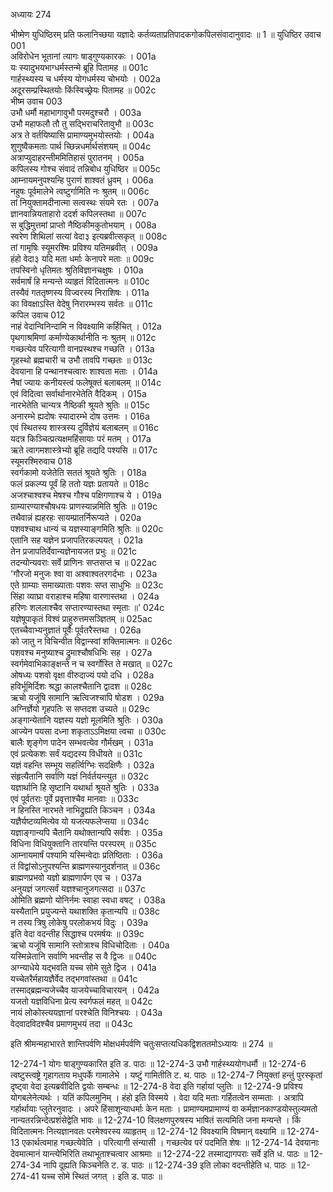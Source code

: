 अध्यायः 274

भीष्मेण युधिष्ठिरम् प्रति फलानिच्छया यज्ञादेः कर्तव्यताप्रतिपादकगोकपिलसंवादानुवादः ॥ 1 ॥
युधिष्ठिर उवाच 	001  
अविरोधेन भूतानां त्यागः षाड्गुण्यकारकः ।	001a  
यः स्यादुभयभाग्धर्मस्तन्मे ब्रूहि पितामह ॥	001c  
गार्हस्थ्यस्य च धर्मस्य योगधर्मस्य चोभयोः ।	002a  
अदूरसम्प्रस्थितयोः किंस्विच्छ्रेयः पितामह ॥	002c  
भीष्म उवाच 	003  
उभौ धर्मौ महाभागावुभौ परमदुश्चरौ ।	003a  
उभौ महाफलौ तौ तु सद्भिराचरितावुभौ ॥	003c  
अत्र ते वर्तयिष्यासि प्रामाण्यमुभयोस्तयोः ।	004a  
शुणुष्वैकमताः पार्थ च्छिन्नधर्मार्थसंशयम् ॥	004c  
अत्राप्युदाहरन्तीममितिहासं पुरातनम् ।	005a  
कपिलस्य गोश्च संवादं तन्निबोध युधिष्ठिर ॥	005c  
आम्नायमनुपश्यन्हि पुराणं शाश्वतं ध्रुवम् ।	006a  
नहुषः पूर्वमालेभे त्वष्टुर्गामिति नः श्रुतम् ॥	006c  
तां नियुक्तामदीनात्मा सत्वस्थः संयमे रतः ।	007a  
ज्ञानवान्नियताहारो ददर्श कपिलस्तथा ॥	007c  
स बुद्धिमुत्तमां प्राप्तो नैष्ठिकीमकुतोभयाम् ।	008a  
स्वरेण शिथिलां सत्यां वेदा३ इत्यब्रवीत्सकृत् ॥	008c  
तां गामृषिः स्यूमरश्मिः प्रविश्य यतिमब्रवीत् ।	009a  
हंहो वेदा३ यदि मता धर्माः केनापरे मताः ॥	009c  
तपस्विनो धृतिमतः श्रुतिविज्ञानचक्षुषः ।	010a  
सर्वमार्षं हि मन्यन्ते व्याहृतं विदितात्मनः ॥	010c  
तस्यैवं गततृष्णस्य विज्वरस्य निराशिषः ।	011a  
का विवक्षाऽस्ति वेदेषु निरारम्भस्य सर्वतः ॥	011c  
कपिल उवाच 	012  
नाहं वेदान्विनिन्दामि न विवक्ष्यामि कर्हिचित् ।	012a  
पृथगाश्रमिणां कर्माण्येकार्थानीति नः श्रुतम् ॥	012c  
गच्छत्येव परित्यागी वानप्रस्थश्च गच्छति ।	013a  
गृहस्थो ब्रह्मचारी च उभौ तावपि गच्छतः ॥	013c  
देवयाना हि पन्थानश्चत्वारः शाश्वता मताः ।	014a  
नैषां ज्यायः कनीयस्त्वं फलेषूक्तं बलाबलम् ॥	014c  
एवं विदित्वा सर्वार्थानारभेतेति वैदिकम् ।	015a  
नारभेतेति चान्यत्र नैष्ठिकी श्रूयते श्रुतिः ॥	015c  
अनारम्भे ह्यदोषः स्यादारम्भे दोष उत्तमः ।	016a  
एवं स्थितस्य शास्त्रस्य दुर्विज्ञेयं बलाबलम् ॥	016c  
यदत्र किञ्चित्प्रत्यक्षमहिंसायाः परं मतम् ।	017a  
ऋते त्वागमशास्त्रेभ्यो ब्रूहि तद्यदि पश्यसि ॥	017c  
स्यूमरश्मिरुवाच 	018  
स्वर्गकामो यजेतेति सततं श्रूयते श्रुतिः ।	018a  
फलं प्रकल्प्य पूर्वं हि ततो यज्ञः प्रतायते ॥	018c  
अजश्चाश्वश्च मेषश्च गौश्च पक्षिगणाश्च ये ।	019a  
ग्राम्यारण्याश्चौषधयः प्राणस्यान्नमिति श्रुतिः ॥	019c  
तथैवान्नं ह्यहरहः सायम्प्रातर्निरूप्यते ।	020a  
पशवश्चाथ धान्यं च यज्ञस्याङ्गमिति श्रुतिः ॥	020c  
एतानि सह यज्ञेन प्रजापतिरकल्पयत् ।	021a  
तेन प्रजापतिर्देवान्यज्ञेनायजत प्रभुः ॥	021c  
तदन्योन्यवराः सर्वे प्राणिनः सप्तसप्त च ॥	022ac  
\'गौरजो मनुजः श्वा वा अश्वाश्वतरगर्दभाः ।	023a  
एते ग्राम्याः समाख्याताः पशवः सप्त साधुभिः ॥	023c  
सिंहा व्याघ्रा वराहाश्च महिषा वारणास्तथा ।	024a  
हरिणः शललाश्चैव सप्तारण्यास्तथा स्मृताः ॥\'	024c  
यज्ञेषूपाकृतं विश्वं प्राहुरुत्तमसञ्ज्ञितम् ॥	025ac  
एतच्चैवाभ्यनुज्ञातं पूर्वैः पूर्वतरैस्तथा ।	026a  
को जातु न विचिन्वीत विद्वान्स्वां शक्तिमात्मनः ॥	026c  
पशवश्च मनुष्याश्च द्रुमाश्चौषधिभिः सह ।	027a  
स्वर्गमेवाभिकाङ्क्षन्ते न च स्वर्गोस्ति ते मखात् ॥	027c  
ओषध्यः पशवो वृक्षा वीरुदाज्यं पयो दधि ।	028a  
हविर्भूमिर्दिशः श्रद्धा कालश्चैतानि द्वादश ॥	028c  
ऋचो यजूंषि सामानि ऋत्विजश्चापि षोडश ।	029a  
अग्निर्ज्ञेयो गृहपतिः स सप्तदश उच्यते ॥	029c  
अङ्गान्येतानि यज्ञस्य यज्ञो मूलमिति श्रुतिः ।	030a  
आज्येन पयसा दध्ना शकृताऽऽमिक्षया त्वचा ॥	030c  
बालैः शृङ्गेण पादेन सम्भवत्येव गौर्मखम् ।	031a  
एवं प्रत्येकशः सर्वं यद्यदस्य विधीयते ॥	031c  
यज्ञं वहन्ति सम्भूय सहर्त्विग्भिः सदक्षिणैः ।	032a  
संहृत्यैतानि सर्वाणि यज्ञं निर्वर्तयन्त्युत ॥	032c  
यज्ञार्थानि हि सृष्टानि यथार्था श्रूयते श्रुतिः ।	033a  
एवं पूर्वतराः पूर्वे प्रवृत्ताश्चैव मानवाः ॥	033c  
न हिनस्ति नारभते नाभिद्रुह्यति किञ्चन ।	034a  
यज्ञैर्यष्टव्यमित्येव यो यजत्यफलेप्सया ॥	034c  
यज्ञाङ्गान्यपि चैतानि यथोक्तान्यपि सर्वशः ।	035a  
विधिना विधियुक्तानि तारयन्ति परस्परम् ॥	035c  
आम्नायमार्षं पश्यामि यस्मिन्वेदाः प्रतिष्ठिताः ।	036a  
तं विद्वांसोऽनुपश्यन्ति ब्राह्मणस्यानुदर्शनात् ॥	036c  
ब्राह्मणप्रभवो यज्ञो ब्राह्मणार्पण एव च ।	037a  
अनुयज्ञं जगत्सर्वं यज्ञश्चानुजगत्सदा ॥	037c  
ओमिति ब्रह्मणो योनिर्नमः स्वाहा स्वधा वषट् ।	038a  
यस्यैतानि प्रयुज्यन्ते यथाशक्ति कृतान्यपि ॥	038c  
न तस्य त्रिषु लोकेषु परलोकभयं विदुः ।	039a  
इति वेदा वदन्तीह सिद्धाश्च परमर्षयः ॥	039c  
ऋचो यजूंषि सामानि स्तोत्राश्च विधिचोदिताः ।	040a  
यस्मिन्नेतानि सर्वाणि भवन्तीह स वै द्विजः ॥	040c  
अग्न्याधेये यद्भवति यच्च सोमे सुते द्विज ।	041a  
यच्चेतरैर्महायज्ञैर्वेद तद्भगवांस्तथा ॥	041c  
तस्माद्ब्रह्मन्यजेच्चैव याजयेच्चाविचारयन् ।	042a  
यजतो यज्ञविधिना प्रेत्य स्वर्गफलं महत् ॥	042c  
नायं लोकोस्त्ययज्ञानां परश्चेति विनिश्चयः ।	043a  
वेदवादविदश्चैव प्रमाणमुभयं तदा ॥ 	043c  

इति श्रीमन्महाभारते शान्तिपर्वणि मोक्षधर्मपर्वणि चतुःसप्तत्यधिकद्विशततमोऽध्यायः ॥ 274 ॥

12-274-1 योगः षाड्गुण्यकारित इति ड. पाठः ॥ 12-274-3 उभौ गार्हस्थ्ययोगधर्मौ ॥ 12-274-6 त्वष्टुस्त्वष्ट्रे गृहागताय मधुपर्के गामालेभे । यष्टुं गामितीति ट. थ. पाठः ॥ 12-274-7 नियुक्तां हन्तुं पुरस्कृतां दृष्ट्वा वेदा इत्यब्रवीदिति द्वयोः सम्बन्धः ॥ 12-274-8 वेदा इति गर्हायां प्लुतिः ॥ 12-274-9 प्रविश्य योगबलेनेत्यर्थः । यतिं कपिलमुनिम् । हंहो इति विस्मये । वेदा यदि मताः गर्हितत्वेन सम्मताः । अत्रापि गर्हार्थायाः प्लुतेरनुवादः । अपरे हिंसाशून्याधर्माः केन मताः । प्रामाण्यमप्रामाण्यं वा कर्मज्ञानकाण्डयोस्तुल्यमतो नान्यतरन्निन्देत्प्रशंसेद्वेति भावः ॥ 12-274-10 विलक्षणपुरुषस्य भाषितं सत्यमिति जना मन्यन्ते । किं विदितात्मनः नित्यज्ञानवतः परमेश्वरस्य व्याहृतम् ॥ 12-274-12 विवक्ष्यामि विषमान् वक्ष्यामि ॥ 12-274-13 एकार्थत्वमाह गच्छत्येवेति । परित्यागी संन्यासी । गच्छत्येव परं पदमिति शेषः ॥ 12-274-14 देवयानाः देवमात्मानं यान्त्येभिरिति तथाभूताश्चत्वार आश्रमाः ॥ 12-274-22 तस्माद्यागपराः सर्वे इति ध. पाठः ॥ 12-274-34 नापि दूह्यति किञ्चनेति ट. ड. पाठः ॥ 12-274-39 इति लोका वदन्तीहेति ध. पाठः ॥ 12-274-41 यच्च सोमे स्थितं जगत् । इति ड. पाठः ॥
